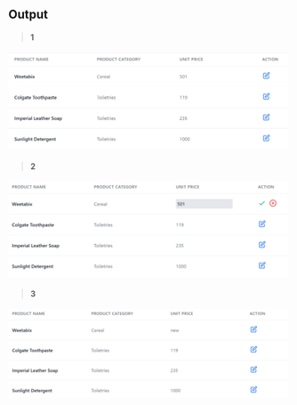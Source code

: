 ## Output

> #### 1

![img1](https://raw.githubusercontent.com/dev-SR/React-Ediable-Table-Cell/editable/img/1.png)

> #### 2

![img1](https://raw.githubusercontent.com/dev-SR/React-Ediable-Table-Cell/editable/img/2.png)

> #### 3

![img1](https://raw.githubusercontent.com/dev-SR/React-Ediable-Table-Cell/editable/img/3.png)
